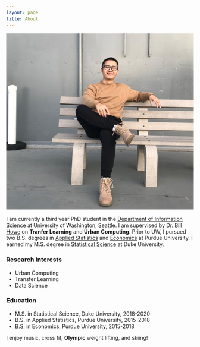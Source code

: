 ```yaml
---
layout: page
title: About
---
```


![plot](/assets/img/selfie.jpg)

I am currently a third year PhD student in the [Department of Information Science](https://ischool.uw.edu/) at University of Washington, Seattle. I am supervised by [Dr. Bill Howe](https://faculty.washington.edu/billhowe/) on **Tranfer Learning** and **Urban Computing**. Prior to UW, I pursued two B.S. degrees in [Applied Statistics](https://www.stat.purdue.edu/) and [Economics](https://krannert.purdue.edu/academics/Economics/) at Purdue University. I earned my M.S. degree in [Statistical Science](https://stat.duke.edu/) at Duke University.


### Research Interests

- Urban Computing
- Transfer Learning
- Data Science

### Education

- M.S. in Statistical Science, Duke University, 2018-2020
- B.S. in Applied Statistics, Purdue University, 2015-2018
- B.S. in Economics, Purdue University, 2015-2018

I enjoy music, cross fit, **Olympic** weight lifting, and skiing!
